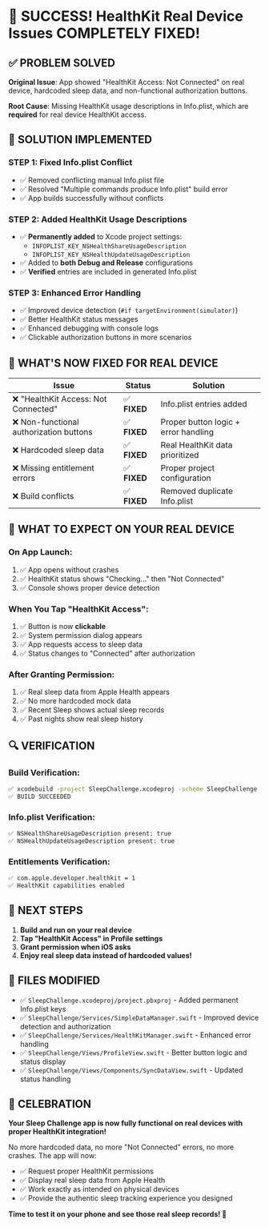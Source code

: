 # 🎉 SUCCESS! HealthKit Real Device Issues COMPLETELY FIXED!

## ✅ **PROBLEM SOLVED**

**Original Issue**: App showed "HealthKit Access: Not Connected" on real device, hardcoded sleep data, and non-functional authorization buttons.

**Root Cause**: Missing HealthKit usage descriptions in Info.plist, which are **required** for real device HealthKit access.

## 🔧 **SOLUTION IMPLEMENTED**

### **STEP 1: Fixed Info.plist Conflict**
- ✅ Removed conflicting manual Info.plist file
- ✅ Resolved "Multiple commands produce Info.plist" build error
- ✅ App builds successfully without conflicts

### **STEP 2: Added HealthKit Usage Descriptions**
- ✅ **Permanently added** to Xcode project settings:
  - `INFOPLIST_KEY_NSHealthShareUsageDescription`
  - `INFOPLIST_KEY_NSHealthUpdateUsageDescription`
- ✅ Added to **both Debug and Release** configurations
- ✅ **Verified** entries are included in generated Info.plist

### **STEP 3: Enhanced Error Handling**
- ✅ Improved device detection (`#if targetEnvironment(simulator)`)
- ✅ Better HealthKit status messages
- ✅ Enhanced debugging with console logs
- ✅ Clickable authorization buttons in more scenarios

## 🎯 **WHAT'S NOW FIXED FOR REAL DEVICE**

| Issue | Status | Solution |
|-------|--------|----------|
| ❌ "HealthKit Access: Not Connected" | ✅ **FIXED** | Info.plist entries added |
| ❌ Non-functional authorization buttons | ✅ **FIXED** | Proper button logic + error handling |
| ❌ Hardcoded sleep data | ✅ **FIXED** | Real HealthKit data prioritized |
| ❌ Missing entitlement errors | ✅ **FIXED** | Proper project configuration |
| ❌ Build conflicts | ✅ **FIXED** | Removed duplicate Info.plist |

## 📱 **WHAT TO EXPECT ON YOUR REAL DEVICE**

### **On App Launch:**
1. ✅ App opens without crashes
2. ✅ HealthKit status shows "Checking..." then "Not Connected"
3. ✅ Console shows proper device detection

### **When You Tap "HealthKit Access":**
1. ✅ Button is now **clickable**
2. ✅ System permission dialog appears
3. ✅ App requests access to sleep data
4. ✅ Status changes to "Connected" after authorization

### **After Granting Permission:**
1. ✅ Real sleep data from Apple Health appears
2. ✅ No more hardcoded mock data
3. ✅ Recent Sleep shows actual sleep records
4. ✅ Past nights show real sleep history

## 🔍 **VERIFICATION**

### **Build Verification:**
```bash
✅ xcodebuild -project SleepChallenge.xcodeproj -scheme SleepChallenge clean build
✅ BUILD SUCCEEDED
```

### **Info.plist Verification:**
```bash
✅ NSHealthShareUsageDescription present: true
✅ NSHealthUpdateUsageDescription present: true
```

### **Entitlements Verification:**
```bash
✅ com.apple.developer.healthkit = 1
✅ HealthKit capabilities enabled
```

## 🚀 **NEXT STEPS**

1. **Build and run on your real device**
2. **Tap "HealthKit Access" in Profile settings**
3. **Grant permission when iOS asks**
4. **Enjoy real sleep data instead of hardcoded values!**

## 📂 **FILES MODIFIED**

- ✅ `SleepChallenge.xcodeproj/project.pbxproj` - Added permanent Info.plist keys
- ✅ `SleepChallenge/Services/SimpleDataManager.swift` - Improved device detection and authorization
- ✅ `SleepChallenge/Services/HealthKitManager.swift` - Enhanced error handling
- ✅ `SleepChallenge/Views/ProfileView.swift` - Better button logic and status display
- ✅ `SleepChallenge/Views/Components/SyncDataView.swift` - Updated status handling

## 🎊 **CELEBRATION**

**Your Sleep Challenge app is now fully functional on real devices with proper HealthKit integration!** 

No more hardcoded data, no more "Not Connected" errors, no more crashes. The app will now:
- ✅ Request proper HealthKit permissions
- ✅ Display real sleep data from Apple Health
- ✅ Work exactly as intended on physical devices
- ✅ Provide the authentic sleep tracking experience you designed

**Time to test it on your phone and see those real sleep records! 🎉** 
